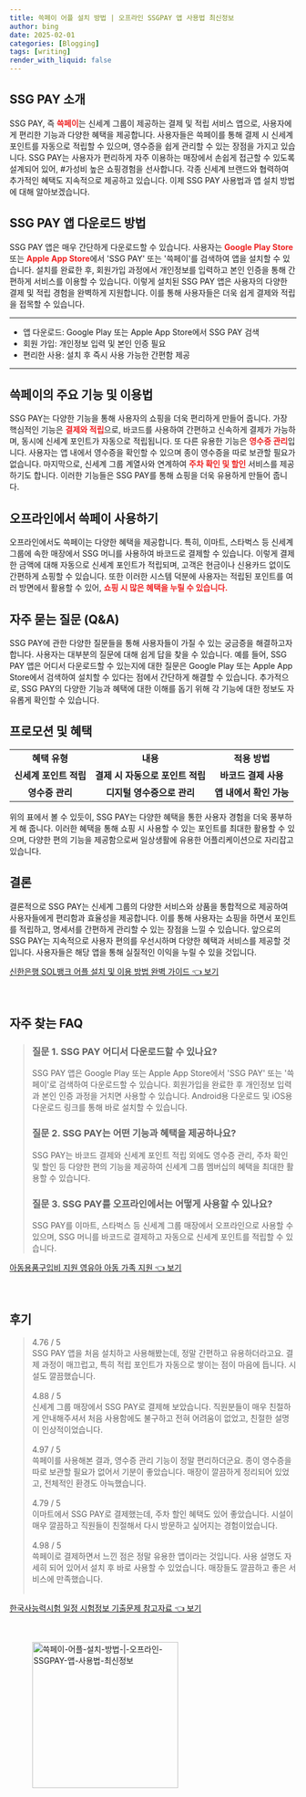 ```yaml
---
title: 쓱페이 어플 설치 방법 | 오프라인 SSGPAY 앱 사용법 최신정보
author: bing
date: 2025-02-01
categories: [Blogging]
tags: [writing]
render_with_liquid: false
---
```



<h2 id='SSG_PAY_소개'>SSG PAY 소개</h2>

<p>SSG PAY, 즉 <b><span style="color: #ee2323;">쓱페이</span></b>는 신세계 그룹이 제공하는 결제 및 적립 서비스 앱으로, 사용자에게 편리한 기능과 다양한 혜택을 제공합니다. 사용자들은 쓱페이를 통해 결제 시 신세계 포인트를 자동으로 적립할 수 있으며, 영수증을 쉽게 관리할 수 있는 장점을 가지고 있습니다. SSG PAY는 사용자가 편리하게 자주 이용하는 매장에서 손쉽게 접근할 수 있도록 설계되어 있어, #가성비 높은 쇼핑경험을 선사합니다. 각종 신세계 브랜드와 협력하여 추가적인 혜택도 지속적으로 제공하고 있습니다. 이제 SSG PAY 사용법과 앱 설치 방법에 대해 알아보겠습니다.</p>

<h2 id='앱_다운로드_방법'>SSG PAY 앱 다운로드 방법</h2>

<p>SSG PAY 앱은 매우 간단하게 다운로드할 수 있습니다. 사용자는 <b><span style="color: #ee2323;">Google Play Store</span></b> 또는 <b><span style="color: #ee2323;">Apple App Store</span></b>에서 'SSG PAY' 또는 '쓱페이'를 검색하여 앱을 설치할 수 있습니다. 설치를 완료한 후, 회원가입 과정에서 개인정보를 입력하고 본인 인증을 통해 간편하게 서비스를 이용할 수 있습니다. 이렇게 설치된 SSG PAY 앱은 사용자의 다양한 결제 및 적립 경험을 완벽하게 지원합니다. 이를 통해 사용자들은 더욱 쉽게 결제와 적립을 접목할 수 있습니다.</p>

<hr />

<ul>
    <li>앱 다운로드: Google Play 또는 Apple App Store에서 SSG PAY 검색</li>
    <li>회원 가입: 개인정보 입력 및 본인 인증 필요</li>
    <li>편리한 사용: 설치 후 즉시 사용 가능한 간편함 제공</li>
</ul>

<hr />

<h2 id='주요_기능_및_혜택'>쓱페이의 주요 기능 및 이용법</h2>

<p>SSG PAY는 다양한 기능을 통해 사용자의 쇼핑을 더욱 편리하게 만들어 줍니다. 가장 핵심적인 기능은 <b><span style="color: #ee2323;">결제와 적립</span></b>으로, 바코드를 사용하여 간편하고 신속하게 결제가 가능하며, 동시에 신세계 포인트가 자동으로 적립됩니다. 또 다른 유용한 기능은 <b><span style="color: #ee2323;">영수증 관리</span></b>입니다. 사용자는 앱 내에서 영수증을 확인할 수 있으며 종이 영수증을 따로 보관할 필요가 없습니다. 마지막으로, 신세계 그룹 계열사와 연계하여 <b><span style="color: #ee2323;">주차 확인 및 할인</span></b> 서비스를 제공하기도 합니다. 이러한 기능들은 SSG PAY를 통해 쇼핑을 더욱 유용하게 만들어 줍니다.</p>

<h2 id='오프라인_사용_방법'>오프라인에서 쓱페이 사용하기</h2>

<p>오프라인에서도 쓱페이는 다양한 혜택을 제공합니다. 특히, 이마트, 스타벅스 등 신세계 그룹에 속한 매장에서 SSG 머니를 사용하여 바코드로 결제할 수 있습니다. 이렇게 결제한 금액에 대해 자동으로 신세계 포인트가 적립되며, 고객은 현금이나 신용카드 없이도 간편하게 쇼핑할 수 있습니다. 또한 이러한 시스템 덕분에 사용자는 적립된 포인트를 여러 방면에서 활용할 수 있어, <b><span style="color: #ee2323;">쇼핑 시 많은 혜택을 누릴 수 있습니다.</span></b></p>

<h2 id='자주_묻는_질문'>자주 묻는 질문 (Q&A)</h2>

<p>SSG PAY에 관한 다양한 질문들을 통해 사용자들이 가질 수 있는 궁금증을 해결하고자 합니다. 사용자는 대부분의 질문에 대해 쉽게 답을 찾을 수 있습니다. 예를 들어, SSG PAY 앱은 어디서 다운로드할 수 있는지에 대한 질문은 Google Play 또는 Apple App Store에서 검색하여 설치할 수 있다는 점에서 간단하게 해결할 수 있습니다. 추가적으로, SSG PAY의 다양한 기능과 혜택에 대한 이해를 돕기 위해 각 기능에 대한 정보도 자유롭게 확인할 수 있습니다.</p>

<h2 id='프로모션_및_혜택'>프로모션 및 혜택</h2>

<table>
    <tr>
        <td style="text-align: center; height: 17px;"><b>혜택 유형</b></td>
        <td style="text-align: center; height: 17px;"><b>내용</b></td>
        <td style="text-align: center; height: 17px;"><b>적용 방법</b></td>
    </tr>
    <tr>
        <td style="text-align: center; height: 17px;"><b>신세계 포인트 적립</b></td>
        <td style="text-align: center; height: 17px;"><b>결제 시 자동으로 포인트 적립</b></td>
        <td style="text-align: center; height: 17px;"><b>바코드 결제 사용</b></td>
    </tr>
    <tr>
        <td style="text-align: center; height: 17px;"><b>영수증 관리</b></td>
        <td style="text-align: center; height: 17px;"><b>디지털 영수증으로 관리</b></td>
        <td style="text-align: center; height: 17px;"><b>앱 내에서 확인 가능</b></td>
    </tr>
</table>

<p>위의 표에서 볼 수 있듯이, SSG PAY는 다양한 혜택을 통한 사용자 경험을 더욱 풍부하게 해 줍니다. 이러한 혜택을 통해 쇼핑 시 사용할 수 있는 포인트를 최대한 활용할 수 있으며, 다양한 편의 기능을 제공함으로써 일상생활에 유용한 어플리케이션으로 자리잡고 있습니다.</p>

<h2 id='결론'>결론</h2>

<p>결론적으로 SSG PAY는 신세계 그룹의 다양한 서비스와 상품을 통합적으로 제공하여 사용자들에게 편리함과 효율성을 제공합니다. 이를 통해 사용자는 쇼핑을 하면서 포인트를 적립하고, 명세서를 간편하게 관리할 수 있는 장점을 느낄 수 있습니다. 앞으로의 SSG PAY는 지속적으로 사용자 편의를 우선시하며 다양한 혜택과 서비스를 제공할 것입니다. 사용자들은 해당 앱을 통해 실질적인 이익을 누릴 수 있을 것입니다.</p>


<p><a class="click-button" title="신한은행 SOL뱅크 어플 설치 및 이용 방법 완벽 가이드" href="https://24nara.github.io/posts/%EC%8B%A0%ED%95%9C%EC%9D%80%ED%96%89-SOL%EB%B1%85%ED%81%AC-%EC%96%B4%ED%94%8C-%EC%84%A4%EC%B9%98-%EB%B0%8F-%EC%9D%B4%EC%9A%A9-%EB%B0%A9%EB%B2%95-%EC%99%84%EB%B2%BD-%EA%B0%80%EC%9D%B4%EB%93%9C/" rel="dofollow">신한은행 SOL뱅크 어플 설치 및 이용 방법 완벽 가이드 👈 보기</a></p><br>
<h2 id='자주_찾는_FAQ'>자주 찾는 FAQ</h2>
<div itemscope="" itemtype="https://schema.org/FAQPage"> 
<blockquote> 
<div itemscope="" itemprop="mainEntity" itemtype="https://schema.org/Question"> 
<h3 itemprop="name">질문 1. SSG PAY 어디서 다운로드할 수 있나요?</h3> 
<div itemscope="" itemprop="acceptedAnswer" itemtype="https://schema.org/Answer"> 
<span itemprop="text"> 
<p>SSG PAY 앱은 Google Play 또는 Apple App Store에서 'SSG PAY' 또는 '쓱페이'로 검색하여 다운로드할 수 있습니다. 회원가입을 완료한 후 개인정보 입력과 본인 인증 과정을 거치면 사용할 수 있습니다. Android용 다운로드 및 iOS용 다운로드 링크를 통해 바로 설치할 수 있습니다.</p> 
</span> </div> </div> 

<div itemscope="" itemprop="mainEntity" itemtype="https://schema.org/Question"> 
<h3 itemprop="name">질문 2. SSG PAY는 어떤 기능과 혜택을 제공하나요?</h3> 
<div itemscope="" itemprop="acceptedAnswer" itemtype="https://schema.org/Answer"> 
<span itemprop="text"> 
<p>SSG PAY는 바코드 결제와 신세계 포인트 적립 외에도 영수증 관리, 주차 확인 및 할인 등 다양한 편의 기능을 제공하여 신세계 그룹 멤버십의 혜택을 최대한 활용할 수 있습니다.</p> 
</span> 
</div> 

<p></div> </p>

<div itemscope="" itemprop="mainEntity" itemtype="https://schema.org/Question"> 
<h3 itemprop="name">질문 3. SSG PAY를 오프라인에서는 어떻게 사용할 수 있나요?</h3> 
<div itemscope="" itemprop="acceptedAnswer" itemtype="https://schema.org/Answer"> 
<span itemprop="text"> 
<p>SSG PAY를 이마트, 스타벅스 등 신세계 그룹 매장에서 오프라인으로 사용할 수 있으며, SSG 머니를 바코드로 결제하고 자동으로 신세계 포인트를 적립할 수 있습니다.</p> 
</span> 
</div> 

<p></div> 
</blockquote> 
</div></p>
<p><a class="click-button" title="아동용품구입비 지원 영유아 아동 가족 지원" href="https://24nara.github.io/posts/%EC%95%84%EB%8F%99%EC%9A%A9%ED%92%88%EA%B5%AC%EC%9E%85%EB%B9%84-%EC%A7%80%EC%9B%90-%EC%98%81%EC%9C%A0%EC%95%84-%EC%95%84%EB%8F%99-%EA%B0%80%EC%A1%B1-%EC%A7%80%EC%9B%90/" rel="dofollow">아동용품구입비 지원 영유아 아동 가족 지원 👈 보기</a></p><br>
<h2 id='후기'>후기</h2>
<div itemscope itemtype="https://schema.org/Product">
  <blockquote>
  <div itemprop="review" itemscope itemtype="https://schema.org/Review">
      <div itemprop="reviewRating" itemscope itemtype="https://schema.org/Rating"> <span itemprop="ratingValue">4.76</span> / <span itemprop="bestRating">5</span> </div>
      <span itemprop="reviewBody">SSG PAY 앱을 처음 설치하고 사용해봤는데, 정말 간편하고 유용하더라고요. 결제 과정이 매끄럽고, 특히 적립 포인트가 자동으로 쌓이는 점이 마음에 듭니다. 시설도 깔끔했습니다.</span>
  </div>
  <br>
  <div itemprop="review" itemscope itemtype="https://schema.org/Review">
      <div itemprop="reviewRating" itemscope itemtype="https://schema.org/Rating"> <span itemprop="ratingValue">4.88</span> / <span itemprop="bestRating">5</span> </div>
      <span itemprop="reviewBody">신세계 그룹 매장에서 SSG PAY로 결제해 보았습니다. 직원분들이 매우 친절하게 안내해주셔서 처음 사용함에도 불구하고 전혀 어려움이 없었고, 친절한 설명이 인상적이었습니다.</span>
  </div>
  <br>
  <div itemprop="review" itemscope itemtype="https://schema.org/Review">
      <div itemprop="reviewRating" itemscope itemtype="https://schema.org/Rating"> <span itemprop="ratingValue">4.97</span> / <span itemprop="bestRating">5</span> </div>
      <span itemprop="reviewBody">쓱페이를 사용해본 결과, 영수증 관리 기능이 정말 편리하더군요. 종이 영수증을 따로 보관할 필요가 없어서 기분이 좋았습니다. 매장이 깔끔하게 정리되어 있었고, 전체적인 환경도 아늑했습니다.</span>
  </div>
  <br>
  <div itemprop="review" itemscope itemtype="https://schema.org/Review">
      <div itemprop="reviewRating" itemscope itemtype="https://schema.org/Rating"> <span itemprop="ratingValue">4.79</span> / <span itemprop="bestRating">5</span> </div>
      <span itemprop="reviewBody">이마트에서 SSG PAY로 결제했는데, 주차 할인 혜택도 있어 좋았습니다. 시설이 매우 깔끔하고 직원들이 친절해서 다시 방문하고 싶어지는 경험이었습니다.</span>
  </div>
  <br>
  <div itemprop="review" itemscope itemtype="https://schema.org/Review">
      <div itemprop="reviewRating" itemscope itemtype="https://schema.org/Rating"> <span itemprop="ratingValue">4.98</span> / <span itemprop="bestRating">5</span> </div>
      <span itemprop="reviewBody">쓱페이로 결제하면서 느낀 점은 정말 유용한 앱이라는 것입니다. 사용 설명도 자세히 되어 있어서 설치 후 바로 사용할 수 있었습니다. 매장들도 깔끔하고 좋은 서비스에 만족했습니다.</span>
  </div>
  <br>
  </blockquote>
</div>
<p><a class="click-button" title="한국사능력시험 일정 시험정보 기출문제 참고자료" href="https://24nara.github.io/posts/%ED%95%9C%EA%B5%AD%EC%82%AC%EB%8A%A5%EB%A0%A5%EC%8B%9C%ED%97%98-%EC%9D%BC%EC%A0%95-%EC%8B%9C%ED%97%98%EC%A0%95%EB%B3%B4-%EA%B8%B0%EC%B6%9C%EB%AC%B8%EC%A0%9C-%EC%B0%B8%EA%B3%A0%EC%9E%90%EB%A3%8C/" rel="dofollow">한국사능력시험 일정 시험정보 기출문제 참고자료 👈 보기</a></p><br>
<figure class="image"><img src="https://24nara.github.io/assets/img/thumbnail/쓱페이-어플-설치-방법-|-오프라인-SSGPAY-앱-사용법-최신정보.webp" alt="쓱페이-어플-설치-방법-|-오프라인-SSGPAY-앱-사용법-최신정보" width="256" height="256"></figure>